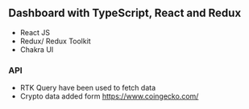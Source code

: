 ## Dashboard with TypeScript, React and Redux

- React JS
- Redux/ Redux Toolkit
- Chakra UI

### API
- RTK Query have been used to fetch data 
- Crypto data added form https://www.coingecko.com/
